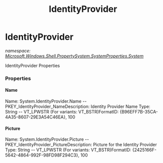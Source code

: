 ﻿---
title: IdentityProvider
---

# IdentityProvider
_namespace: [Microsoft.Windows.Shell.PropertySystem.SystemProperties.System](N-Microsoft.Windows.Shell.PropertySystem.SystemProperties.System.html)_

IdentityProvider Properties



### Properties

#### Name
Name: System.IdentityProvider.Name -- PKEY_IdentityProvider_NameDescription: Identity Provider Name
Type: String -- VT_LPWSTR (For variants: VT_BSTR)FormatID: {B96EFF7B-35CA-4A35-8607-29E3A54C46EA}, 100
#### Picture
Name: System.IdentityProvider.Picture -- PKEY_IdentityProvider_PictureDescription: Picture for the Identity Provider
Type: String -- VT_LPWSTR (For variants: VT_BSTR)FormatID: {2425166F-5642-4864-992F-98FD98F294C3}, 100

